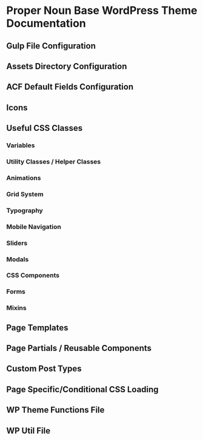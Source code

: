 # Proper Noun Base WordPress Theme Documentation

## Gulp File Configuration


## Assets Directory Configuration


## ACF Default Fields Configuration


## Icons


## Useful CSS Classes

### Variables

### Utility Classes / Helper Classes

### Animations

### Grid System

### Typography

### Mobile Navigation

### Sliders

### Modals

### CSS Components

### Forms

### Mixins


## Page Templates


## Page Partials / Reusable Components


## Custom Post Types


## Page Specific/Conditional CSS Loading


## WP Theme Functions File


## WP Util File


## 
